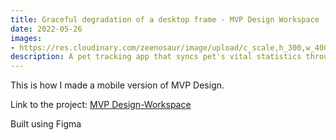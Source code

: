 ```yaml
---
title: Graceful degradation of a desktop frame - MVP Design Workspace
date: 2022-05-26
images:
- https://res.cloudinary.com/zeenosaur/image/upload/c_scale,h_300,w_400/v1653673994/Mobile_Design_h0jeky.png
description: A pet tracking app that syncs pet's vital statistics through the microchip inserted under its skin.
---
```


This is how I made a mobile version of MVP Design. 

Link to the project:
[MVP Design-Workspace](https://www.figma.com/proto/u6H7Sn8ZdArzWGghi5dw9B/mvp?node-id=4%3A2&scaling=scale-down&page-id=0%3A1&starting-point-node-id=4%3A2)

Built using Figma